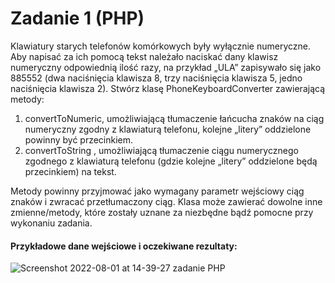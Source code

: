 # Zadanie 1 (PHP)

Klawiatury starych telefonów komórkowych były wyłącznie numeryczne. Aby napisać za ich pomocą
tekst należało naciskać dany klawisz numeryczny odpowiednią ilość razy, na przykład „ULA” zapisywało
się jako 885552 (dwa naciśnięcia klawisza 8, trzy naciśnięcia klawisza 5, jedno naciśnięcia klawisza 2).
Stwórz klasę PhoneKeyboardConverter zawierającą metody:

1. convertToNumeric, umożliwiającą tłumaczenie łańcucha znaków na ciąg numeryczny zgodny z klawiaturą telefonu, kolejne „litery” oddzielone  powinny być przecinkiem.
2. convertToString , umożliwiającą tłumaczenie ciągu numerycznego zgodnego z klawiaturą telefonu (gdzie kolejne „litery” oddzielone będą przecinkiem) na tekst.

Metody powinny przyjmować jako wymagany parametr wejściowy ciąg znaków i zwracać przetłumaczony ciąg. Klasa może zawierać dowolne inne zmienne/metody, które zostały uznane za niezbędne bądź pomocne przy wykonaniu zadania.

#### Przykładowe dane wejściowe i oczekiwane rezultaty:
![Screenshot 2022-08-01 at 14-39-27 zadanie PHP](https://user-images.githubusercontent.com/29811601/182156613-a6c2c2ca-6258-46bb-97b1-daa9d78cc4f3.png)
